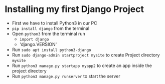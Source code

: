 # Installing my first Django Project
- First we have to install Python3 in our PC
- `pip install django` from the terminal 
- Open `python3` from the terminal run
    - `import django`
    - 'django.VERSION'
- Run `sudo apt install python3-django`
- Run `sudo django-admin startproject mysite` to create Project directory `mysite`
- Run `python3 manage.py startapp myapp2` to create an app inside the project directory
- Run `python3 manage.py runserver` to start the server

